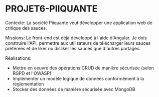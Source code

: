 # PROJET6-PIIQUANTE

Contexte: La société Piiquante veut développer une application web de critique des sauces.

Missions: Le front-end est déjà développé à l'aide d'Angular. Je dois construire l'API, permettre
aux utilisateurs de télécharger leurs sauces préférées et de liker ou disliker les sauces
que d'autres partages.

Réalisations: 
- Mettre en oeuvre des opérations CRUD de manière sécurisée (selon RGPD et l'OWASP)
- Implémenter un modèle logique de données conformément à la réglementation
- Stocker des données de manière sécurisée avec MongoDB
